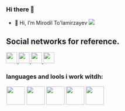 ### Hi there 👋

- 👋 Hi, I’m Mirodil To'lamirzayev <img src="[https://gannon.tv/](https://media.tenor.com/InfbZnZgATIAAAAi/hand-gif.gif)">

<h2>Social networks for reference.</h2>

<a href="https://t.me/tolamirzayev_077/">
    <img src="https://w7.pngwing.com/pngs/636/338/png-transparent-telegram-hd-logo-thumbnail.png" width="30">
  </a>
  <a href="https://fackebook.com/tolamirzayev_077/">
    <img src="https://w7.pngwing.com/pngs/636/338/png-transparent-telegram-hd-logo-thumbnail.png" width="30">
  </a>
  <a href="https://twitter.com/MirodilTo/">
    <img src="https://w7.pngwing.com/pngs/133/360/png-transparent-social-media-computer-icons-tulane-university-facebook-drawing-twitter-twitter-logo-blue-logo-computer-wallpaper-thumbnail.png" width="30">
  </a>
  <a href="https://instagram.com/tolamirzayev_077/">
    <img src="https://w7.pngwing.com/pngs/408/296/png-transparent-app-b-w-instagram-logo-media-popular-social-2018-social-media-black-and-white-logos-icon.png" width="30">
  </a>
  
  
  ### languages and lools i work witdh:
  <code><img style="border: 1px white solid;" width="50" src="https://brandslogos.com/wp-content/uploads/images/large/html-logo-black-and-white.png"></code>
<code><img width="50" src="https://brandslogos.com/wp-content/uploads/images/large/css-logo-black-and-white.png"></code>
<code><img width="50" src="https://cdn-icons-png.flaticon.com/512/5968/5968680.png"></code>
<code><img width="50" src="https://www.loopple.com/img/tailwind-logo.png"></code>
<code><img width="50" src="https://cdn.icon-icons.com/icons2/2389/PNG/512/javascript_logo_icon_145155.png"></code>
